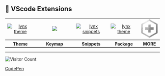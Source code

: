 <!-- Vscode extensions -->

## 💙 VScode Extensions

<table align="center" width="100%" style="table-layout: fixed">
  <tr align="center">
    <td>
      <a href="https://marketplace.visualstudio.com/items?itemName=bastndev.lynx-theme" target="_blank" rel="noreferrer">
        <img src="https://bastndev.gallerycdn.vsassets.io/extensions/bastndev/lynx-theme/0.1.0/1743798452081/Microsoft.VisualStudio.Services.Icons.Default" alt="lynx theme" width="70"/>
      </a>
    </td>
    <td width="111px">
      <a href="https://marketplace.visualstudio.com/items?itemName=bastndev.lynx-keymap" target="_blank" rel="noreferrer">
        <img src="https://bastndev.gallerycdn.vsassets.io/extensions/bastndev/lynx-keymap/0.5.8/1745020090989/Microsoft.VisualStudio.Services.Icons.Default" width="70" />
      </a>
    </td>
    <td>
      <a href="https://marketplace.visualstudio.com/items?itemName=bastndev.lynx-js-snippets" target="_blank" rel="noreferrer">
        <img src="https://bastndev.gallerycdn.vsassets.io/extensions/bastndev/lynx-js-snippets/0.2.0/1745166683713/Microsoft.VisualStudio.Services.Icons.Default" alt="lynx snippets" width="70" />
      </a>
    </td>
    <td>
      <a href="https://marketplace.visualstudio.com/items?itemName=bastndev.lynxjs-pack" target="_blank" rel="noreferrer">
        <img src="https://bastndev.gallerycdn.vsassets.io/extensions/bastndev/lynxjs-pack/0.1.0/1745191579610/Microsoft.VisualStudio.Services.Icons.Default" alt="lynx theme" width="70" />
      </a>
    </td>
        <td>
      <a href="https://marketplace.visualstudio.com/publishers/bastndev" target="_blank" rel="noreferrer">
        <img src="https://raw.githubusercontent.com/bastndev/bastndev/refs/heads/main/.github/assets/img/more.webp" alt="lynx theme" width="55" />
      </a>
    </td>
  </tr>
  <tr align="center">
    <th><a href="https://github.com/bastndev/Lynx-Theme">Theme</a></th>
    <th><a href="https://github.com/bastndev/Lynx-Keymap">Keymap</a></th>
    <th><a href="https://github.com/bastndev/Lynx-js-Snippets">Snippets</a></th>
    <th><a href="https://github.com/bastndev/LynxJs-Packge">Package</a></th>
    <th>MORE</th>
  </tr>
</table>

---

<!-- Visor counter  -->

  <p align="right" style="display: flex; align-items: center; gap: 10px;">
    <img src="https://profile-counter.glitch.me/{bastndev}/count.svg" alt="Visitor Count" />
  </p>

[CodePen](https://codepen.io/bastndev)
